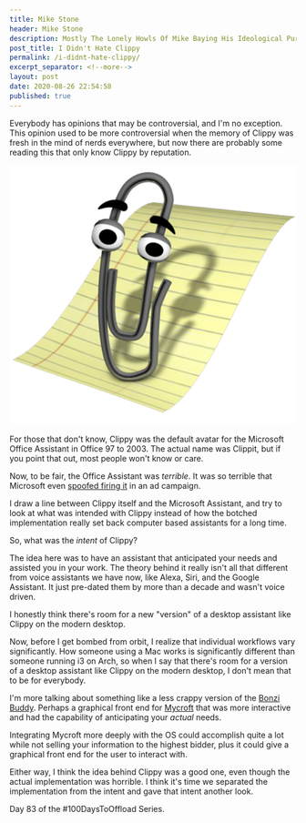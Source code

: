 ```yaml
---
title: Mike Stone
header: Mike Stone
description: Mostly The Lonely Howls Of Mike Baying His Ideological Purity At The Moon
post_title: I Didn't Hate Clippy
permalink: /i-didnt-hate-clippy/
excerpt_separator: <!--more-->
layout: post
date: 2020-08-26 22:54:58
published: true
---
```


Everybody has opinions that may be controversial, and I'm no exception. This opinion used to be more controversial when the memory of Clippy was fresh in the mind of nerds everywhere, but now there are probably some reading this that only know Clippy by reputation.

<!--more-->

![](/assets/images/h8cphYZ.png)

For those that don't know, Clippy was the default avatar for the Microsoft Office Assistant in Office 97 to 2003. The actual name was Clippit, but if you point that out, most people won't know or care.

Now, to be fair, the Office Assistant was _terrible_. It was so terrible that Microsoft even [spoofed firing it](https://www.cnet.com/news/microsoft-tool-clippy-gets-pink-slip/) in an ad campaign. 

I draw a line between Clippy itself and the Microsoft Assistant, and try to look at what was intended with Clippy instead of how the botched implementation really set back computer based assistants for a long time.

So, what was the _intent_ of Clippy? 

The idea here was to have an assistant that anticipated your needs and assisted you in your work. The theory behind it really isn't all that different from voice assistants we have now, like Alexa, Siri, and the Google Assistant. It just pre-dated them by more than a decade and wasn't voice driven.

I honestly think there's room for a new "version" of a desktop assistant like Clippy on the modern desktop.

Now, before I get bombed from orbit, I realize that individual workflows vary significantly. How someone using a Mac works is significantly different than someone running i3 on Arch, so when I say that there's room for a version of a desktop assistant like Clippy on the modern desktop, I don't mean that to be for everybody.

I'm more talking about something like a less crappy version of the [Bonzi Buddy](https://en.wikipedia.org/wiki/BonziBuddy). Perhaps a graphical front end for [Mycroft](https://mycroft.ai) that was more interactive and had the capability of anticipating your _actual_ needs. 

Integrating Mycroft more deeply with the OS could accomplish quite a lot while not selling your information to the highest bidder, plus it could give a graphical front end for the user to interact with.

Either way, I think the idea behind Clippy was a good one, even though the actual implementation was horrible. I think it's time we separated the implementation from the intent and gave that intent another look.

Day 83 of the #100DaysToOffload Series.
